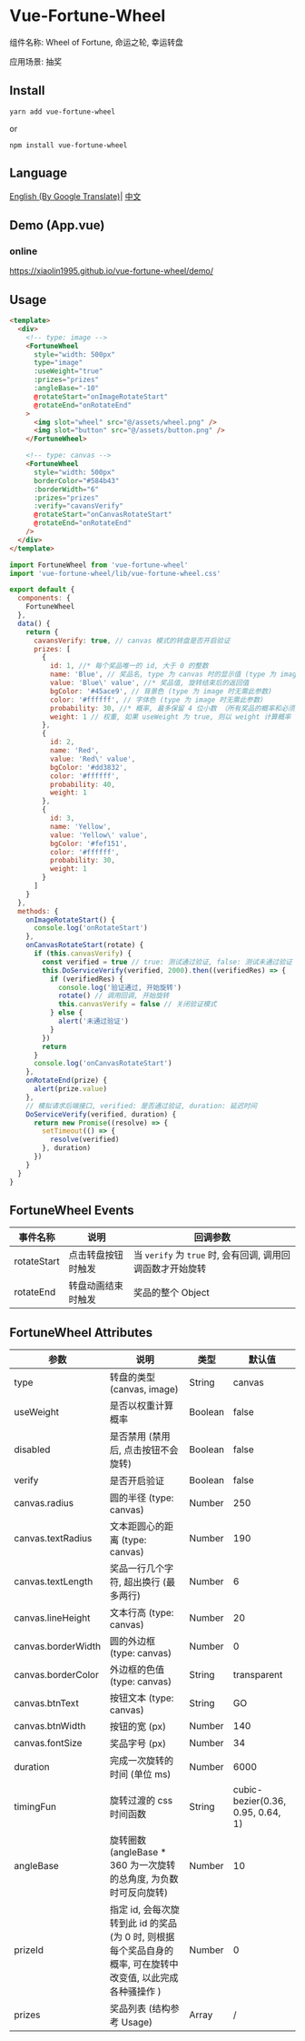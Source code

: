 
# Vue-Fortune-Wheel

组件名称: Wheel of Fortune, 命运之轮, 幸运转盘

应用场景: 抽奖

## Install
```
yarn add vue-fortune-wheel
```
or
```
npm install vue-fortune-wheel
```
## Language

[English (By Google Translate)](./README.md)| [中文](./README.CN.md)

## Demo (App.vue)

### online
https://xiaolin1995.github.io/vue-fortune-wheel/demo/

## Usage

```html
<template>
  <div>
    <!-- type: image -->
    <FortuneWheel
      style="width: 500px"
      type="image"
      :useWeight="true"
      :prizes="prizes"
      :angleBase="-10"
      @rotateStart="onImageRotateStart"
      @rotateEnd="onRotateEnd"
    >
      <img slot="wheel" src="@/assets/wheel.png" />
      <img slot="button" src="@/assets/button.png" />
    </FortuneWheel>

    <!-- type: canvas -->
    <FortuneWheel
      style="width: 500px"
      borderColor="#584b43"
      :borderWidth="6"
      :prizes="prizes"
      :verify="cavansVerify"
      @rotateStart="onCanvasRotateStart"
      @rotateEnd="onRotateEnd"
    />
  </div>
</template>
```

```js
import FortuneWheel from 'vue-fortune-wheel'
import 'vue-fortune-wheel/lib/vue-fortune-wheel.css'

export default {
  components: {
    FortuneWheel
  },
  data() {
    return {
      cavansVerify: true, // canvas 模式的转盘是否开启验证
      prizes: [
        {
          id: 1, //* 每个奖品唯一的 id, 大于 0 的整数
          name: 'Blue', // 奖品名, type 为 canvas 时的显示值 (type 为 image 时无需此参数)
          value: 'Blue\' value', //* 奖品值, 旋转结束后的返回值
          bgColor: '#45ace9', // 背景色 (type 为 image 时无需此参数)
          color: '#ffffff', // 字体色 (type 为 image 时无需此参数)
          probability: 30, //* 概率, 最多保留 4 位小数 （所有奖品的概率和必须为 100）
          weight: 1 // 权重, 如果 useWeight 为 true, 则以 weight 计算概率 (即 probability 无效), weight 必须为整数
        },
        {
          id: 2,
          name: 'Red',
          value: 'Red\' value',
          bgColor: '#dd3832',
          color: '#ffffff',
          probability: 40,
          weight: 1
        },
        {
          id: 3,
          name: 'Yellow',
          value: 'Yellow\' value',
          bgColor: '#fef151',
          color: '#ffffff',
          probability: 30,
          weight: 1
        }
      ]
    }
  },
  methods: {
    onImageRotateStart() {
      console.log('onRotateStart')
    },
    onCanvasRotateStart(rotate) {
      if (this.canvasVerify) {
        const verified = true // true: 测试通过验证, false: 测试未通过验证
        this.DoServiceVerify(verified, 2000).then((verifiedRes) => {
          if (verifiedRes) {
            console.log('验证通过, 开始旋转')
            rotate() // 调用回调, 开始旋转
            this.canvasVerify = false // 关闭验证模式
          } else {
            alert('未通过验证')
          }
        })
        return
      }
      console.log('onCanvasRotateStart')
    },
    onRotateEnd(prize) {
      alert(prize.value)
    },
    // 模拟请求后端接口, verified: 是否通过验证, duration: 延迟时间
    DoServiceVerify(verified, duration) {
      return new Promise((resolve) => {
        setTimeout(() => {
          resolve(verified)
        }, duration)
      })
    }
  }
}
```

## FortuneWheel Events
| 事件名称 | 说明 | 回调参数 |
| ------ | ------ | ------ |
| rotateStart | 点击转盘按钮时触发 | 当 `verify` 为 `true` 时, 会有回调, 调用回调函数才开始旋转 |
| rotateEnd | 转盘动画结束时触发 | 奖品的整个 Object |

## FortuneWheel Attributes
| 参数 | 说明 | 类型 | 默认值 |
| ------ | ------ | ------ | ----- |
| type | 转盘的类型 (canvas, image) | String | canvas |
| useWeight | 是否以权重计算概率 | Boolean | false |
| disabled | 是否禁用 (禁用后, 点击按钮不会旋转) | Boolean | false |
| verify | 是否开启验证 | Boolean | false |
| canvas.radius | 圆的半径 (type: canvas) | Number | 250 |
| canvas.textRadius | 文本距圆心的距离 (type: canvas) | Number | 190 |
| canvas.textLength | 奖品一行几个字符, 超出换行 (最多两行) | Number | 6 |
| canvas.lineHeight | 文本行高 (type: canvas) | Number | 20 |
| canvas.borderWidth | 圆的外边框 (type: canvas) | Number | 0 |
| canvas.borderColor | 外边框的色值 (type: canvas) | String | transparent |
| canvas.btnText | 按钮文本 (type: canvas) | String | GO |
| canvas.btnWidth | 按钮的宽 (px) | Number | 140 |
| canvas.fontSize | 奖品字号 (px) | Number | 34 |
| duration | 完成一次旋转的时间 (单位 ms) | Number | 6000 |
| timingFun | 旋转过渡的 css 时间函数 | String | cubic-bezier(0.36, 0.95, 0.64, 1) |
| angleBase | 旋转圈数 (angleBase * 360 为一次旋转的总角度, 为负数时可反向旋转) | Number | 10 |
| prizeId | 指定 id, 会每次旋转到此 id 的奖品 (为 0 时, 则根据每个奖品自身的概率, 可在旋转中改变值, 以此完成各种骚操作 ) | Number | 0 |
| prizes | 奖品列表 (结构参考 Usage) | Array | / |

